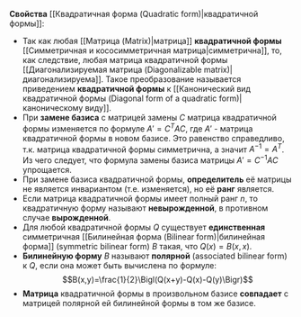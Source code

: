 **Свойства** [[Квадратичная форма (Quadratic form)|квадратичной формы]]:
- Так как любая [[Матрица (Matrix)|матрица]] **квадратичной формы** [[Симметричная и кососимметричная матрица|симметрична]], то, как следствие, любая матрица квадратичной формы [[Диагонализируемая матрица (Diagonalizable matrix)|диагонализируема]]. Такое преобразование называется приведением **квадратичной формы** к [[Канонический вид квадратичной формы (Diagonal form of a quadratic form)|каноническому виду]].
- При **замене базиса** с матрицей замены $C$ матрица квадратичной формы изменяется по формуле $A'=C^T AC$, где $A'$ - матрица квадратичной формы в новом базисе. Это равенство справедливо, т.к. матрица квадратичной формы симметрична, а значит $A^{-1}=A^T$. Из чего следует, что формула замены базиса матрицы $A'=C^{-1}AC$ упрощается.
- При замене базиса квадратичной формы, **определитель** её матрицы не является инвариантом (т.е. изменяется), но её **ранг** является.
- Если матрица квадратичной формы имеет полный ранг $n$, то квадратичную форму называют **невырожденной**, в противном случае **вырожденной**.
- Для любой квадратичной формы $Q$ существует **единственная** симметричная [[Билинейная форма (Bilinear form)|билинейная форма]] (symmetric bilinear form) $B$ такая, что $Q(x)=B(x,x)$.
- **Билинейную форму** $B$ называют **полярной** (associated bilinear form) к $Q$, если она может быть вычислена по формуле:$$B(x,y)=\frac{1}{2}\Bigl(Q(x+y)-Q(x)-Q(y)\Bigr)$$
- **Матрица** квадратичной формы в произвольном базисе **совпадает** с матрицей полярной ей билинейной формы в том же базисе.